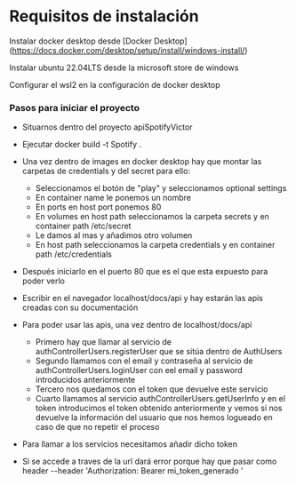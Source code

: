 # Requisitos de instalación

Instalar docker desktop desde [Docker Desktop] (https://docs.docker.com/desktop/setup/install/windows-install/)

Instalar ubuntu 22.04LTS desde la microsoft store de windows

Configurar el wsl2 en la configuración de docker desktop


### Pasos para iniciar el proyecto

- Situarnos dentro del proyecto apiSpotifyVictor
- Ejecutar docker build -t Spotify .
- Una vez dentro de images en docker desktop hay que montar las carpetas de credentials y del secret para ello:
	- Seleccionamos el botón de "play" y seleccionamos optional settings
	- En container name le ponemos un nombre
	- En ports en host port ponemos 80
	- En volumes en host path seleccionamos la carpeta secrets y en container path /etc/secret
	- Le damos al mas y añadimos otro volumen
	- En host path seleccionamos la carpeta credentials y en container path /etc/credentials

- Después iniciarlo en el puerto 80 que es el que esta expuesto para poder verlo
- Escribir en el navegador localhost/docs/api y hay estarán las apis creadas con su documentación 
- Para poder usar las apis, una vez dentro de localhost/docs/api
	- Primero hay que llamar al servicio de authControllerUsers.registerUser que se sitúa dentro de AuthUsers
	- Segundo llamamos con el email y contraseña al servicio de authControllerUsers.loginUser con eel email y password introducidos anteriormente
	- Tercero nos quedamos con el token que devuelve este servicio
	- Cuarto llamamos al servicio authControllerUsers.getUserInfo y en el token introducimos el token obtenido anteriormente y vemos si nos devuelve la información del usuario que nos hemos logueado en caso de que no repetir el proceso
- Para llamar a los servicios necesitamos añadir dicho token 
- Si se accede a traves de la url dará error porque hay que pasar como header --header 'Authorization: Bearer mi_token_generado '
